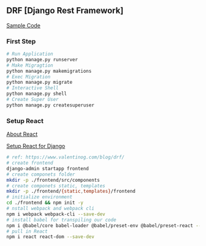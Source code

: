 ## DRF [Django Rest Framework]
[Sample Code](https://github.com/akiyoko/drf-simplest-sample)

### First Step
```bash
# Run Application
python manage.py runserver
# Make Migragtion
python manage.py makemigrations
# Exec Migration 
python manage.py migrate
# Interactive Shell
python manage.py shell
# Create Super User
python manage.py createsuperuser
```

### Setup React
[About React](https://qiita.com/TsutomuNakamura/items/72d8cf9f07a5a30be048)

[Setup React for Django](https://qiita.com/sand/items/15da91117c680a618c2b)

```bash
# ref: https://www.valentinog.com/blog/drf/
# create frontend
django-admin startapp frontend
# create componets folder
mkdir -p ./frontend/src/components
# create componets static, templates
mkdir -p ./frontend/{static,templates}/frontend
# initialize environment
cd ./frontend && npm init -y
# nstall webpack and webpack cli
npm i webpack webpack-cli --save-dev
# install babel for transpiling our code
npm i @babel/core babel-loader @babel/preset-env @babel/preset-react --save-dev
# pull in React
npm i react react-dom --save-dev

```